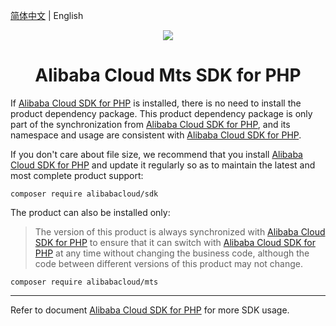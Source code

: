 [简体中文](./README.md) | English

<p align="center">
<a href=" https://www.aliyun.com"><img src="https://aliyunsdk-pages.alicdn.com/icons/AlibabaCloud.svg"></a>
</p>

<h1 align="center">Alibaba Cloud Mts SDK for PHP</h1>

If [Alibaba Cloud SDK for PHP][sdk] is installed, there is no need to install the product dependency package. This product dependency package is only part of the synchronization from [Alibaba Cloud SDK for PHP][sdk], and its namespace and usage are consistent with [Alibaba Cloud SDK for PHP][sdk].

If you don't care about file size, we recommend that you install [Alibaba Cloud SDK for PHP][sdk] and update it regularly so as to maintain the latest and most complete product support:
```
composer require alibabacloud/sdk
```

The product can also be installed only:
> The version of this product is always synchronized with [Alibaba Cloud SDK for PHP][sdk] to ensure that it can switch with [Alibaba Cloud SDK for PHP][sdk] at any time without changing the business code, although the code between different versions of this product may not change.
```
composer require alibabacloud/mts
```

***
Refer to document [Alibaba Cloud SDK for PHP][sdk] for more SDK usage.

[sdk]: https://github.com/aliyun/openapi-sdk-php
